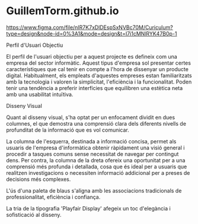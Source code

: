 # GuillemTorm.github.io
https://www.figma.com/file/nIR7K7xDlDEspSxNVBc70M/Curiculum?type=design&node-id=0%3A1&mode=design&t=I7i1cMNlRYK47B0p-1

Perfil d'Usuari Objectiu

El perfil de l'usuari objectiu per a aquest projecte es defineix com una empresa del sector informàtic. Aquest tipus d'empresa sol presentar certes característiques que cal tenir en compte a l'hora de dissenyar un producte digital. Habitualment, els empleats d'aquestes empreses estan familiaritzats amb la tecnologia i valoren la simplicitat, l'eficiència i la funcionalitat. Poden tenir una tendència a preferir interfícies que equilibren una estètica neta amb una usabilitat intuïtiva.

Disseny Visual

Quant al disseny visual, s'ha optat per un enfocament dividit en dues columnes, el que demostra una comprensió clara dels diferents nivells de profunditat de la informació que es vol comunicar.

La columna de l'esquerra, destinada a informació concisa, permet als usuaris de l'empresa d'informàtica obtenir ràpidament una visió general i procedir a tasques comuns sense necessitat de navegar per contingut dens. Per contra, la columna de la dreta ofereix una oportunitat per a una comprensió més profunda i detallada, cosa que és ideal per a usuaris que realitzen investigacions o necessiten informació addicional per a preses de decisions més complexes.

L'ús d'una paleta de blaus s'aligna amb les associacions tradicionals de professionalitat, eficiència i confiança.

La tria de la tipografia 'Playfair Display' afegeix un toc d'elegància i sofisticació al disseny. 
